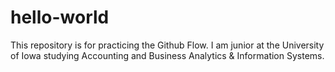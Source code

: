 # hello-world
This repository is for practicing the Github Flow. 
I am junior at the University of Iowa studying Accounting and Business Analytics & Information Systems.

